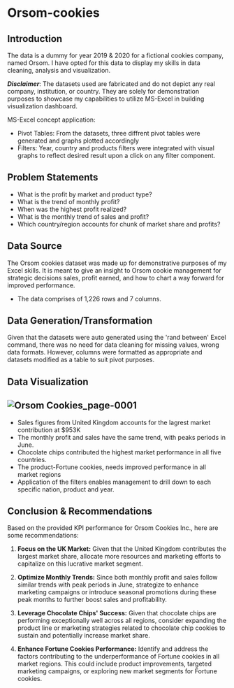 # Orsom-cookies

## Introduction

The data is a dummy for year 2019 & 2020 for a fictional cookies company, named Orsom. I have opted for this data to display my skills in data cleaning, analysis and visualization.

**_Disclaimer_**: The datasets used are fabricated and do not depict any real company, institution, or country. They are solely for demonstration purposes to showcase my capabilities to utilize MS-Excel in building visualization dashboard.

MS-Excel concept application:
- Pivot Tables: From the datasets, three diffrent pivot tables were generated and graphs plotted accordingly
- Filters: Year, country and products filters were integrated with visual graphs to reflect desired result upon a click on any filter component.

## Problem Statements

- What is the profit by market and product type?
- What is the trend of monthly profit?
- When was the highest profit realized?
- What is the monthly trend of sales and profit?
- Which country/region accounts for chunk of market share and profits?

## Data Source

The Orsom cookies  dataset was made up for demonstrative purposes of my Excel skills. It is meant to give an insight to Orsom cookie management for strategic decisions sales, profit earned, and how to chart a way forward  for improved performance.
- The data comprises of 1,226 rows and 7 columns.

## Data Generation/Transformation

Given that the datasets were auto generated using the 'rand between' Excel command, there was no need for data cleaning for missing values, wrong data formats. However, columns were formatted as appropriate and datasets modified as a table to suit pivot purposes.

## Data Visualization
![Orsom Cookies_page-0001](https://github.com/yemilad/Orsom-cookies-/assets/165817613/36722ea3-d709-434f-8d35-8e613aa30a83)
--
- Sales figures from United Kingdom accounts for the lagrest market contribution at $953K
- The monthly profit and sales have the same trend, with peaks periods in June.
- Chocolate chips contributed the highest market performance in all five countries.
- The product-Fortune cookies, needs improved performance in all market regions
- Application of the filters enables management to drill down to each specific nation, product and year.


## Conclusion & Recommendations

Based on the provided KPI performance for Orsom Cookies Inc., here are some recommendations:

1. **Focus on the UK Market:** Given that the United Kingdom contributes the largest market share, allocate more resources and 
  marketing efforts to capitalize on this lucrative market segment.

2. **Optimize Monthly Trends:** Since both monthly profit and sales follow similar trends with peak periods in June, 
  strategize to enhance marketing campaigns or introduce seasonal promotions during these peak months to further boost sales 
  and profitability.

3. **Leverage Chocolate Chips' Success:** Given that chocolate chips are performing exceptionally well across all regions, 
  consider expanding the product line or marketing strategies related to chocolate chip cookies to sustain and potentially 
  increase market share.

4. **Enhance Fortune Cookies Performance:** Identify and address the factors contributing to the underperformance of Fortune 
  cookies in all market regions. This could include product improvements, targeted marketing campaigns, or exploring new 
  market segments for Fortune cookies.


